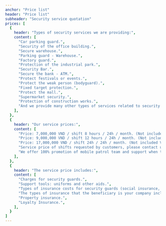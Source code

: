 ```yaml
---
anchor: "Price list"
header: "Price list"
subheader: "Security service quotation"
prices: [
  {
    header: "Types of security services we are providing:",
    content: [
      "Car parking guard.",
      "Security of the office building.",
      "Secure warehouse.",
      "Parking guard - Warehouse.",
      "Factory guard.",
      "Protection of the industrial park.",
      "Security Bar.",
      "Secure the bank - ATM.",
      "Protect festivals or events.",
      "Protect the weak person (bodyguard).",
      "Fixed target protection.",
      "Protect the mall.",
      "Supermarket security.",
      "Protection of construction works.",
      "And we provide many other types of services related to security services - bodyguards",
    ],
  },
  {
    header: "Our service prices:",
    content: [
      "Price: 7,000,000 VND / shift 8 hours / 24h / month. (Not included VAT)",
      "Price: 9,000,000 VND / shift 12 hours / 24h / month. (Not included VAT)",
      "Price: 17,000,000 VND / shift 24h / 24h / month. (Not included VAT)",
      "Service price of shifts requested by customers, please contact us directly for more detailed advice.",
      "We offer 100% promotion of mobile patrol team and support when there is an incident at the target, including: Quick response team, Command team. (Will support after 15 minutes when receiving information need support.)",
    ],
  },
  {
    header: "The service price includes:",
    content: [
      "Charges for security guards.",
      "Support tools: uniforms and other aids.",
      "Types of insurance costs for security guards (social insurance, health insurance, accident insurance, surgery ...).",
      "The types of insurance that the beneficiary is your company include the following types of insurance:",
      "Property insurance.",
      "Loyalty Insurance.",
    ],
  }
]
---
```

